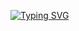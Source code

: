 [![Typing SVG](https://readme-typing-svg.demolab.com?font=Fira+Code&pause=1000&color=0731F7&random=false&width=435&lines=Welcome+to+my+profile+%F0%9F%91%8B%F0%9F%8F%BB)](https://git.io/typing-svg)
